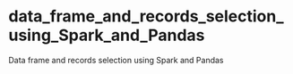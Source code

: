 # data_frame_and_records_selection_using_Spark_and_Pandas
Data frame and records selection using Spark and Pandas

